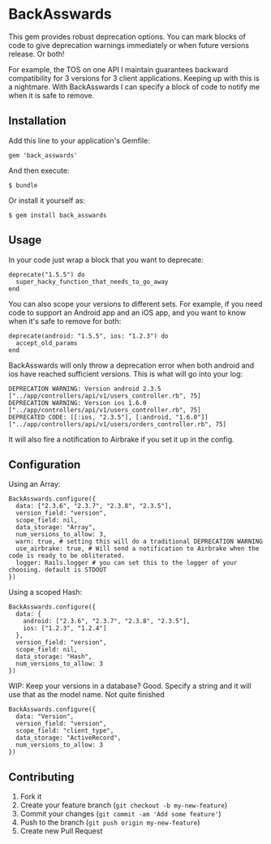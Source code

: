 # BackAsswards

This gem provides robust deprecation options. You can mark blocks of code to give deprecation warnings immediately or when future versions release. Or both!

For example, the TOS on one API I maintain guarantees backward compatibility for 3 versions for 3 client applications. Keeping up with this is a nightmare. With BackAsswards I can specify a block of code to notify me when it is safe to remove.

## Installation

Add this line to your application's Gemfile:

    gem 'back_asswards'

And then execute:

    $ bundle

Or install it yourself as:

    $ gem install back_asswards

## Usage

In your code just wrap a block that you want to deprecate:

```
deprecate("1.5.5") do
  super_hacky_function_that_needs_to_go_away
end
```

You can also scope your versions to different sets. For example, if you need code to support an Android app and an iOS app, and you want to know when it's safe to remove for both:

```
deprecate(android: "1.5.5", ios: "1.2.3") do
  accept_old_params
end
```

BackAsswards will only throw a deprecation error when both android and ios have reached sufficient versions. This is what will go into your log:

```
DEPRECATION WARNING: Version android 2.3.5 ["../app/controllers/api/v1/users_controller.rb", 75]
DEPRECATION WARNING: Version ios 1.6.0 ["../app/controllers/api/v1/users_controller.rb", 75]
DEPRECATED CODE: [[:ios, "2.3.5"], [:android, "1.6.0"]] ["../app/controllers/api/v1/users/orders_controller.rb", 75]
```

It will also fire a notification to Airbrake if you set it up in the config.

## Configuration

Using an Array:
```
BackAsswards.configure({
  data: ["2.3.6", "2.3.7", "2.3.8", "2.3.5"],
  version_field: "version",
  scope_field: nil,
  data_storage: "Array",
  num_versions_to_allow: 3,
  warn: true, # setting this will do a traditional DEPRECATION WARNING
  use_airbrake: true, # Will send a notification to Airbrake when the code is ready to be obliterated.
  logger: Rails.logger # you can set this to the logger of your choosing. default is STDOUT
})
```

Using a scoped Hash:
```
BackAsswards.configure({
  data: {
    android: ["2.3.6", "2.3.7", "2.3.8", "2.3.5"],
    ios: ["1.2.3", "1.2.4"]
  },
  version_field: "version",
  scope_field: nil,
  data_storage: "Hash",
  num_versions_to_allow: 3
})
```

WIP: Keep your versions in a database? Good. Specify a string and it will use that as the model name. Not quite finished
```
BackAsswards.configure({
  data: "Version",
  version_field: "version",
  scope_field: "client_type",
  data_storage: "ActiveRecord",
  num_versions_to_allow: 3
})
```

## Contributing

1. Fork it
2. Create your feature branch (`git checkout -b my-new-feature`)
3. Commit your changes (`git commit -am 'Add some feature'`)
4. Push to the branch (`git push origin my-new-feature`)
5. Create new Pull Request
